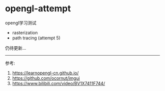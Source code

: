 # opengl-attempt

opengl学习测试

- rasterization
- path tracing (attempt 5)

仍待更新...

---
参考:
1. <https://learnopengl-cn.github.io/>
2. <https://github.com/ocornut/imgui>
3. <https://www.bilibili.com/video/BV1X7411F744/>
